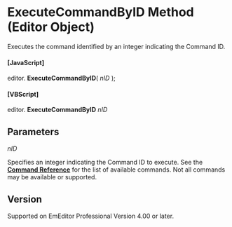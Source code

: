 # ExecuteCommandByID Method (Editor Object)

Executes the command identified by an integer indicating the Command ID.

#### \[JavaScript\]

editor. **ExecuteCommandByID**( _nID_ );

#### \[VBScript\]

editor. **ExecuteCommandByID** _nID_

## Parameters

_nID_

Specifies an integer indicating the Command ID to execute. See the
**[Command Reference](../../cmd/index)** for the list of available
commands. Not all commands may be available or supported.

## Version

Supported on EmEditor Professional Version 4.00 or later.
